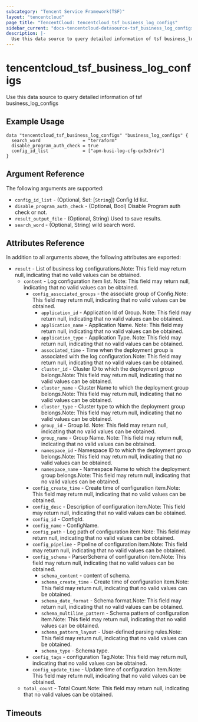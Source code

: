 ```yaml
---
subcategory: "Tencent Service Framework(TSF)"
layout: "tencentcloud"
page_title: "TencentCloud: tencentcloud_tsf_business_log_configs"
sidebar_current: "docs-tencentcloud-datasource-tsf_business_log_configs"
description: |-
  Use this data source to query detailed information of tsf business_log_configs
---
```


# tencentcloud_tsf_business_log_configs

Use this data source to query detailed information of tsf business_log_configs

## Example Usage

```hcl
data "tencentcloud_tsf_business_log_configs" "business_log_configs" {
  search_word                = "terraform"
  disable_program_auth_check = true
  config_id_list             = ["apm-busi-log-cfg-qv3x3rdv"]
}
```

## Argument Reference

The following arguments are supported:

* `config_id_list` - (Optional, Set: [`String`]) Config Id list.
* `disable_program_auth_check` - (Optional, Bool) Disable Program auth check or not.
* `result_output_file` - (Optional, String) Used to save results.
* `search_word` - (Optional, String) wild search word.

## Attributes Reference

In addition to all arguments above, the following attributes are exported:

* `result` - List of business log configurations.Note: This field may return null, indicating that no valid values can be obtained.
  * `content` - Log configuration item list. Note: This field may return null, indicating that no valid values can be obtained.
    * `config_associated_groups` - the associate group of Config.Note: This field may return null, indicating that no valid values can be obtained.
      * `application_id` - Application Id of Group. Note: This field may return null, indicating that no valid values can be obtained.
      * `application_name` - Application Name. Note: This field may return null, indicating that no valid values can be obtained.
      * `application_type` - Application Type. Note: This field may return null, indicating that no valid values can be obtained.
      * `associated_time` - Time when the deployment group is associated with the log configuration.Note: This field may return null, indicating that no valid values can be obtained.
      * `cluster_id` - Cluster ID to which the deployment group belongs.Note: This field may return null, indicating that no valid values can be obtained.
      * `cluster_name` - Cluster Name to which the deployment group belongs.Note: This field may return null, indicating that no valid values can be obtained.
      * `cluster_type` - Cluster type to which the deployment group belongs.Note: This field may return null, indicating that no valid values can be obtained.
      * `group_id` - Group Id. Note: This field may return null, indicating that no valid values can be obtained.
      * `group_name` - Group Name. Note: This field may return null, indicating that no valid values can be obtained.
      * `namespace_id` - Namespace ID to which the deployment group belongs.Note: This field may return null, indicating that no valid values can be obtained.
      * `namespace_name` - Namespace Name to which the deployment group belongs.Note: This field may return null, indicating that no valid values can be obtained.
    * `config_create_time` - Create time of configuration item.Note: This field may return null, indicating that no valid values can be obtained.
    * `config_desc` - Description of configuration item.Note: This field may return null, indicating that no valid values can be obtained.
    * `config_id` - ConfigId.
    * `config_name` - ConfigName.
    * `config_path` - Log path of configuration item.Note: This field may return null, indicating that no valid values can be obtained.
    * `config_pipeline` - Pipeline of configuration item.Note: This field may return null, indicating that no valid values can be obtained.
    * `config_schema` - ParserSchema of configuration item.Note: This field may return null, indicating that no valid values can be obtained.
      * `schema_content` - content of schema.
      * `schema_create_time` - Create time of configuration item.Note: This field may return null, indicating that no valid values can be obtained.
      * `schema_date_format` - Schema format.Note: This field may return null, indicating that no valid values can be obtained.
      * `schema_multiline_pattern` - Schema pattern of configuration item.Note: This field may return null, indicating that no valid values can be obtained.
      * `schema_pattern_layout` - User-defined parsing rules.Note: This field may return null, indicating that no valid values can be obtained.
      * `schema_type` - Schema type.
    * `config_tags` - configuration Tag.Note: This field may return null, indicating that no valid values can be obtained.
    * `config_update_time` - Update time of configuration item.Note: This field may return null, indicating that no valid values can be obtained.
  * `total_count` - Total Count.Note: This field may return null, indicating that no valid values can be obtained.


## Timeouts

<no value>


